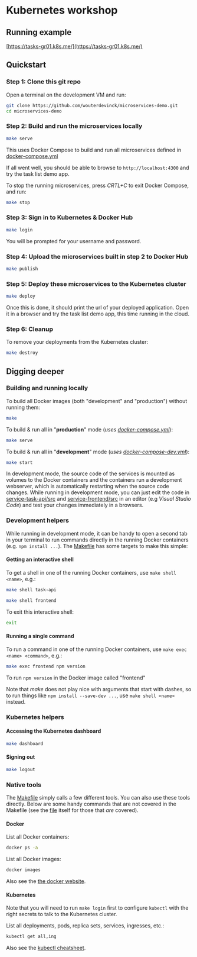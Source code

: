 # Kubernetes workshop

## Running example

[https://tasks-gr01.k8s.me/](https://tasks-gr01.k8s.me/)

## Quickstart

### Step 1: Clone this git repo

Open a terminal on the development VM and run:

 ```bash
git clone https://github.com/wouterdevinck/microservices-demo.git
cd microservices-demo
```

### Step 2: Build and run the microservices locally

```bash
make serve
```

This uses Docker Compose to build and run all microservices defined in [docker-compose.yml](docker-compose.yml)

If all went well, you should be able to browse to ```http://localhost:4300``` and try the task list demo app.

To stop the running microservices, press *CRTL+C* to exit Docker Compose, and run:

```bash
make stop
```

### Step 3: Sign in to Kubernetes & Docker Hub

```bash
make login
```
You will be prompted for your username and password.

### Step 4: Upload the microservices built in step 2 to Docker Hub

```bash
make publish
```

### Step 5: Deploy these microservices to the Kubernetes cluster

```bash
make deploy
```

Once this is done, it should print the url of your deployed application. Open it in a browser and try the task list demo app, this time running in the cloud.

### Step 6: Cleanup

To remove your deployments from the Kubernetes cluster:

```bash
make destroy
```

## Digging deeper

### Building and running locally

To build all Docker images (both "development" and "production") without running them:

```bash
make
```

To build & run all in "**production**" mode (_uses [docker-compose.yml](docker-compose.yml)_):
```bash
make serve
```

To build & run all  in "**development**" mode (_uses [docker-compose-dev.yml](docker-compose-dev.yml)_):
```bash
make start
```

In development mode, the source code of the services is mounted as volumes to the Docker containers and the containers run a development webserver, which is automatically restarting when the source code changes. While running in development mode, you can just edit the code in [service-task-api/src](service-task-api/src) and [service-frontend/src](service-frontend/src) in an editor (e.g _Visual Studio Code_) and test your changes immediately in a browsers.

### Development helpers

While running in development mode, it can be handy to open a second tab in your terminal to run commands directly in the running Docker containers (e.g. ```npm install ...```). The [Makefile](Makefile) has some targets to make this simple:

####  Getting an interactive shell

To get a shell in one of the running Docker containers, use ```make shell <name>```, e.g.:
```bash
make shell task-api
```
```bash
make shell frontend
```
To exit this interactive shell:
```bash
exit
```

#### Running a single command

To run a command in one of the running Docker containers, use ```make exec <name> <command>```, e.g.:
```bash
make exec frontend npm version
```
To run ```npm version``` in the Docker image called "frontend"

Note that _make_ does not play nice with arguments that start with dashes, so to run things like ```npm install --save-dev ...```, use ```make shell <name>``` instead.

### Kubernetes helpers

#### Accessing the Kubernetes dashboard

```bash
make dashboard
```

#### Signing out

```bash
make logout
```

### Native tools

The [Makefile](Makefile) simply calls a few different tools. You can also use these tools directly. Below are some handy commands that are not covered in the Makefile (see the [file](Makefile) itself for those that _are_ covered).

#### Docker

List all Docker containers:
```bash
docker ps -a
```

List all Docker images:
```bash
docker images
```

Also see the [the docker website](https://docs.docker.com/engine/reference/commandline/cli/).

#### Kubernetes

Note that you will need to run ```make login``` first to configure ```kubectl``` with the right secrets to talk to the Kubernetes cluster.

List all deployments, pods, replica sets, services, ingresses, etc.:
```bash
kubectl get all,ing
```

Also see the [kubectl cheatsheet](https://kubernetes.io/docs/reference/kubectl/cheatsheet/).